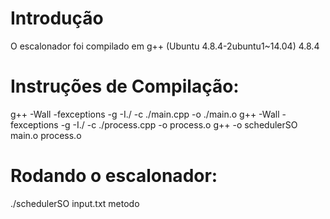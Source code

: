 # Introdução

O escalonador foi compilado em g++ (Ubuntu 4.8.4-2ubuntu1~14.04) 4.8.4

# Instruções de Compilação:

g++ -Wall -fexceptions -g -I./ -c ./main.cpp -o ./main.o
g++ -Wall -fexceptions -g -I./ -c ./process.cpp -o process.o
g++ -o schedulerSO main.o process.o

# Rodando o escalonador:

./schedulerSO input.txt metodo
